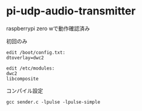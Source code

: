 # pi-udp-audio-transmitter
raspberrypi zero wで動作確認済み

初回のみ
```
edit /boot/config.txt:
dtoverlay=dwc2

edit /etc/modules:
dwc2
libcomposite
```
コンパイル設定
```
gcc sender.c -lpulse -lpulse-simple
```
